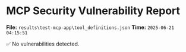 # MCP Security Vulnerability Report
**File:** `results\test-mcp-app\tool_definitions.json`
**Time:** `2025-06-21 04:15:51`

✅ No vulnerabilities detected.